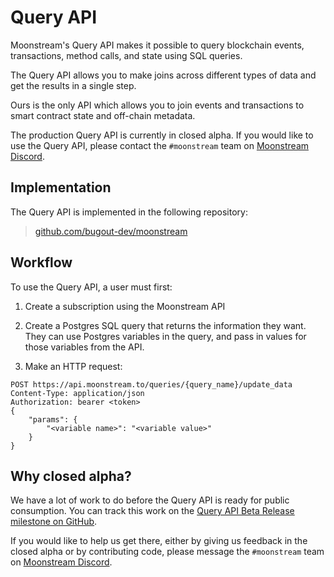 # Query API

Moonstream's Query API makes it possible to query blockchain events, transactions, method calls, and
state using SQL queries.

The Query API allows you to make joins across different types of data and get the results in a single step.

Ours is the only API which allows you to join events and transactions to smart contract state and off-chain
metadata.

The production Query API is currently in closed alpha. If you would like to use the Query API, please
contact the `#moonstream` team on [Moonstream Discord](https://discord.gg/w7wrqrAswq).

## Implementation

The Query API is implemented in the following repository:

> [github.com/bugout-dev/moonstream](https://github.com/bugout-dev/moonstream)

## Workflow

To use the Query API, a user must first:

1. Create a subscription using the Moonstream API

1. Create a Postgres SQL query that returns the information they want. They can use Postgres variables
in the query, and pass in values for those variables from the API.

1. Make an HTTP request:

```
POST https://api.moonstream.to/queries/{query_name}/update_data
Content-Type: application/json
Authorization: bearer <token>
{
    "params": {
        "<variable name>": "<variable value>"
    }
}
```

## Why closed alpha?

We have a lot of work to do before the Query API is ready for public consumption. You can track this work
on the [Query API Beta Release milestone on GitHub](https://github.com/bugout-dev/moonstream/milestone/33).

If you would like to help us get there, either by giving us feedback in the closed alpha or by contributing
code, please message the `#moonstream` team on [Moonstream Discord](https://discord.gg/w7wrqrAswq).
